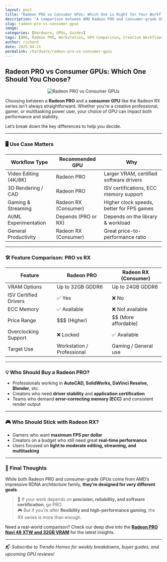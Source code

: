 ```yaml
---
layout: post
title: "Radeon PRO vs Consumer GPUs: Which One is Right for Your Workflow?"
description: "A comparison between AMD Radeon PRO and consumer-grade GPUs to help creatives, gamers, and professionals decide the best graphics card for their needs."
slug: radeon-pro-vs-consumer-gpus
image: 
categories: [Hardware, GPUs, Guides]
tags: [AMD, Radeon PRO, Workstation, GPU Comparison, Creative Workflows]
author: richard
date: 2025-04-21
permalink: /hardware/radeon-pro-vs-consumer-gpus
---
```


## Radeon PRO vs Consumer GPUs: Which One Should You Choose?

<div style="text-align: center;">
  <img src="https://blogger.googleusercontent.com/img/b/R29vZ2xl/AVvXsEhKVDcKvZ9tDTRUdccr7-6ilyOpt66kXBFlrsauDm0v1RIv-w0PbIOrIriM2fX8Aic8oNyT9XFINfvKNzhg24eKUpbdkjvTDXIe6SAyFTYBeL4bhorZ7LfYMNyXktC8-jsW2hkoqRWwDItvygIiBGVwfZ-Oejyse8OyTNFbBkcpNKw54P9BFOcpZT8NUHY/s1200/Pro-vs-Consumer-GPUs-Whats-the-difference-Twitter_1200x675.webp" alt="Radeon PRO vs Consumer GPUs">
</div>

Choosing between a **Radeon PRO** and a **consumer GPU** like the Radeon RX series isn’t always straightforward. Whether you're a creative professional, gamer, or multitasking power user, your choice of GPU can impact both performance and stability.

Let’s break down the key differences to help you decide.

---

### 🖥️ Use Case Matters

| Workflow Type           | Recommended GPU     | Why                                       |
|-------------------------|---------------------|--------------------------------------------|
| Video Editing (4K/8K)   | Radeon PRO          | Larger VRAM, certified software drivers    |
| 3D Rendering / CAD      | Radeon PRO          | ISV certifications, ECC memory support     |
| Gaming & Streaming      | Radeon RX (Consumer)| Higher clock speeds, better for FPS games  |
| AI/ML Experimentation   | Depends (PRO or RX) | Depends on the library & workload          |
| General Productivity    | Radeon RX (Consumer)| Great price-to-performance ratio           |

---

### 🛠️ Feature Comparison: PRO vs RX

| Feature                  | Radeon PRO                | Radeon RX (Consumer)       |
|--------------------------|---------------------------|-----------------------------|
| VRAM Options             | Up to 32GB GDDR6          | Up to 24GB GDDR6            |
| ISV Certified Drivers    | ✅ Yes                    | ❌ No                        |
| ECC Memory               | ✅ Available              | ❌ Not available             |
| Price Range              | $$$ (Higher)              | $$ (More affordable)        |
| Overclocking Support     | ❌ Locked                 | ✅ Available                 |
| Target Use               | Workstation / Professional| Gaming / General use        |

---

### 💡 Who Should Buy a Radeon PRO?

- Professionals working in **AutoCAD, SolidWorks, DaVinci Resolve, Blender**, etc.
- Creators who need **driver stability** and **application certification**
- Teams who demand **error-correcting memory (ECC)** and consistent render output

---

### 🎮 Who Should Stick with Radeon RX?

- Gamers who want **maximum FPS per dollar**
- Creators on a budget who still need great **real-time performance**
- Users focused on **light to moderate editing, streaming, and multitasking**

---

### 🔁 Final Thoughts

While both Radeon PRO and consumer-grade GPUs come from AMD’s impressive RDNA architecture family, **they’re designed for very different goals**.

> 💬 If your work depends on **precision, reliability, and software certification**, go PRO.  
> 🎮 But if you're after **flexibility and high-performance gaming**, the RX series is more than enough.

Need a real-world comparison? Check our deep dive into the **[Radeon PRO Navi 48 XTW and 32GB VRAM](/hardware/amd-radeon-pro-navi-48-xtw-32gb/)** for the latest insights.

---

📬 *Subscribe to Trendio Homes for weekly breakdowns, buyer guides, and upcoming GPU reviews!*
